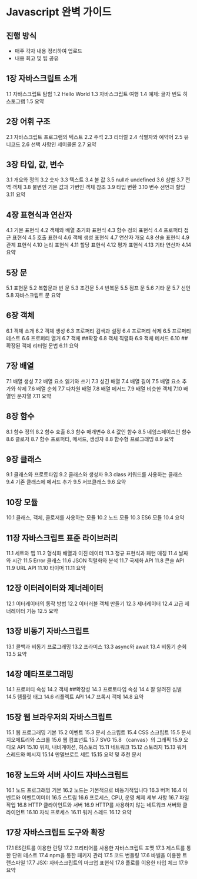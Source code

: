 # Javascript 완벽 가이드

## 진행 방식
- 매주 각자 내용 정리하여 업로드
- 내용 회고 및 팁 공유 

## 1장 자바스크립트 소개

1.1 자바스크립트 탐험
1.2 Hello World
1.3 자바스크립트 여행
1.4 예제: 글자 빈도 히스토그램
1.5 요약

## 2장 어휘 구조

2.1 자바스크립트 프로그램의 텍스트
2.2 주석
2.3 리터럴
2.4 식별자와 예약어
2.5 유니코드
2.6 선택 사항인 세미콜론
2.7 요약

## 3장 타입, 값, 변수

3.1 개요와 정의
3.2 숫자
3.3 텍스트
3.4 불 값
3.5 null과 undefined
3.6 심벌
3.7 전역 객체
3.8 불변인 기본 값과 가변인 객체 참조
3.9 타입 변환
3.10 변수 선언과 할당
3.11 요약

## 4장 표현식과 연산자

4.1 기본 표현식
4.2 객체와 배열 초기화 표현식
4.3 함수 정의 표현식
4.4 프로퍼티 접근 표현식
4.5 호출 표현식
4.6 객체 생성 표현식
4.7 연산자 개요
4.8 산술 표현식
4.9 관계 표현식
4.10 논리 표현식
4.11 할당 표현식
4.12 평가 표현식
4.13 기타 연산자
4.14 요약

## 5장 문

5.1 표현문
5.2 복합문과 빈 문
5.3 조건문
5.4 반복문
5.5 점프 문
5.6 기타 문
5.7 선언
5.8 자바스크립트 문 요약

## 6장 객체

6.1 객체 소개
6.2 객체 생성
6.3 프로퍼티 검색과 설정
6.4 프로퍼티 삭제
6.5 프로퍼티 테스트
6.6 프로퍼티 열거
6.7 객체 ##확장
6.8 객체 직렬화
6.9 객체 메서드
6.10 ##확장된 객체 리터럴 문법
6.11 요약

## 7장 배열

7.1 배열 생성
7.2 배열 요소 읽기와 쓰기
7.3 성긴 배열
7.4 배열 길이
7.5 배열 요소 추가와 삭제
7.6 배열 순회
7.7 다차원 배열
7.8 배열 메서드
7.9 배열 비슷한 객체
7.10 배열인 문자열
7.11 요약

## 8장 함수

8.1 함수 정의
8.2 함수 호출
8.3 함수 매개변수
8.4 값인 함수
8.5 네임스페이스인 함수
8.6 클로저
8.7 함수 프로퍼티, 메서드, 생성자
8.8 함수형 프로그래밍
8.9 요약

## 9장 클래스

9.1 클래스와 프로토타입
9.2 클래스와 생성자
9.3 class 키워드를 사용하는 클래스
9.4 기존 클래스에 메서드 추가
9.5 서브클래스
9.6 요약

## 10장 모듈

10.1 클래스, 객체, 클로저를 사용하는 모듈
10.2 노드 모듈
10.3 ES6 모듈
10.4 요약

## 11장 자바스크립트 표준 라이브러리

11.1 세트와 맵
11.2 형식화 배열과 이진 데이터
11.3 정규 표현식과 패턴 매칭
11.4 날짜와 시간
11.5 Error 클래스
11.6 JSON 직렬화와 분석
11.7 국제화 API
11.8 콘솔 API
11.9 URL API
11.10 타이머
11.11 요약

## 12장 이터레이터와 제너레이터

12.1 이터레이터의 동작 방법
12.2 이터러블 객체 만들기
12.3 제너레이터
12.4 고급 제너레이터 기능
12.5 요약

## 13장 비동기 자바스크립트

13.1 콜백과 비동기 프로그래밍
13.2 프라미스
13.3 async와 await
13.4 비동기 순회
13.5 요약

## 14장 메타프로그래밍

14.1 프로퍼티 속성
14.2 객체 ##확장성
14.3 프로토타입 속성
14.4 잘 알려진 심벌
14.5 템플릿 태그
14.6 리플렉트 API
14.7 프록시 객체
14.8 요약

## 15장 웹 브라우저의 자바스크립트

15.1 웹 프로그래밍 기본
15.2 이벤트
15.3 문서 스크립트
15.4 CSS 스크립트
15.5 문서 지오메트리와 스크롤
15.6 웹 컴포넌트
15.7 SVG
15.8 〈canvas〉의 그래픽
15.9 오디오 API
15.10 위치, 내비게이션, 히스토리
15.11 네트워크
15.12 스토리지
15.13 워커 스레드와 메시지
15.14 만델브로트 세트
15.15 요약 및 추천 문서

## 16장 노드와 서버 사이드 자바스크립트

16.1 노드 프로그래밍 기본
16.2 노드는 기본적으로 비동기적입니다
16.3 버퍼
16.4 이벤트와 이벤트이미터
16.5 스트림
16.6 프로세스, CPU, 운영 체제 세부 사항
16.7 파일 작업
16.8 HTTP 클라이언트와 서버
16.9 HTTP를 사용하지 않는 네트워크 서버와 클라이언트
16.10 자식 프로세스
16.11 워커 스레드
16.12 요약

## 17장 자바스크립트 도구와 확장

17.1 ES린트를 이용한 린팅
17.2 프리티어를 사용한 자바스크립트 포맷
17.3 제스트를 통한 단위 테스트
17.4 npm을 통한 패키지 관리
17.5 코드 번들링
17.6 바벨을 이용한 트랜스파일
17.7 JSX: 자바스크립트의 마크업 표현식
17.8 플로를 이용한 타입 체크
17.9 요약
